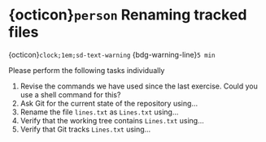 # {octicon}`person` Renaming tracked files
{octicon}`clock;1em;sd-text-warning` {bdg-warning-line}`5 min`

Please perform the following tasks individually
    
1. Revise the commands we have used since the last exercise.
    Could you use a shell command for this?
2. Ask Git for the current state of the repository using...
3. Rename the file `lines.txt` as `Lines.txt` using...
4. Verify that the working tree contains `Lines.txt` using...
5. Verify that Git tracks `Lines.txt` using...
